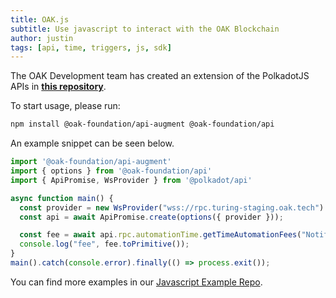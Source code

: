 ```yaml
---
title: OAK.js
subtitle: Use javascript to interact with the OAK Blockchain
author: justin
tags: [api, time, triggers, js, sdk]
---
```


The OAK Development team has created an extension of the PolkadotJS APIs in **[this repository](https://github.com/OAK-Foundation/oak.js)**.

To start usage, please run:
```bash
npm install @oak-foundation/api-augment @oak-foundation/api
```

An example snippet can be seen below.
```javascript
import '@oak-foundation/api-augment'
import { options } from '@oak-foundation/api'
import { ApiPromise, WsProvider } from '@polkadot/api'

async function main() {
  const provider = new WsProvider("wss://rpc.turing-staging.oak.tech")
  const api = await ApiPromise.create(options({ provider }));

  const fee = await api.rpc.automationTime.getTimeAutomationFees("Notify", 1)
  console.log("fee", fee.toPrimitive());
}
main().catch(console.error).finally(() => process.exit()); 
```

You can find more examples in our [Javascript Example Repo](https://github.com/OAK-Foundation/javascript-examples).
